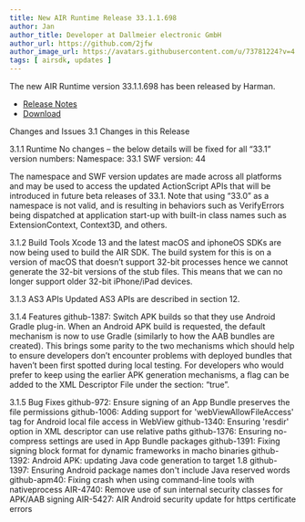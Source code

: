 ```yaml
---
title: New AIR Runtime Release 33.1.1.698
author: Jan
author_title: Developer at Dallmeier electronic GmbH
author_url: https://github.com/2jfw
author_image_url: https://avatars.githubusercontent.com/u/73781224?v=4
tags: [ airsdk, updates ]
---
```


The new AIR Runtime version 33.1.1.698 has been released by Harman.


- [Release Notes](https://airsdk.harman.com/api/versions/33.1.1.698/release-notes/Release_Notes_AIR_SDK_33.1.1.698.pdf)
- [Download](https://airsdk.harman.com/download/33.1.1.698)



Changes and Issues
3.1 Changes in this Release

3.1.1 Runtime
No changes – the below details will be fixed for all “33.1” version numbers:
Namespace: 33.1
SWF version: 44

The namespace and SWF version updates are made across all platforms and may be used to access the
updated ActionScript APIs that will be introduced in future beta releases of 33.1.
Note that using “33.0” as a namespace is not valid, and is resulting in behaviors such as VerifyErrors being
dispatched at application start-up with built-in class names such as ExtensionContext, Context3D, and others.

3.1.2 Build Tools
Xcode 13 and the latest macOS and iphoneOS SDKs are now being used to build the AIR SDK.
The build system for this is on a version of macOS that doesn’t support 32-bit processes hence we cannot
generate the 32-bit versions of the stub files. This means that we can no longer support older 32-bit
iPhone/iPad devices.

3.1.3 AS3 APIs
Updated AS3 APIs are described in section 12.

3.1.4 Features
github-1387: Switch APK builds so that they use Android Gradle plug-in. When an Android APK build is
requested, the default mechanism is now to use Gradle (similarly to how the AAB bundles are created). This
brings some parity to the two mechanisms which should help to ensure developers don’t encounter problems
with deployed bundles that haven’t been first spotted during local testing.
For developers who would prefer to keep using the earlier APK generation mechanisms, a flag can be added
to the XML Descriptor File under the <android> section: “<BuildLegacyAPK>true</BuildLegacyAPK>”.

3.1.5 Bug Fixes
github-972: Ensure signing of an App Bundle preserves the file permissions
github-1006: Adding support for 'webViewAllowFileAccess' tag for Android local file access in WebView
github-1340: Ensuring 'resdir' option in XML descriptor can use relative paths
github-1376: Ensuring no-compress settings are used in App Bundle packages
github-1391: Fixing signing block format for dynamic frameworks in macho binaries
github-1392: Android APK: updating Java code generation to target 1.8
github-1397: Ensuring Android package names don't include Java reserved words
github-apm40: Fixing crash when using command-line tools with nativeprocess
AIR-4740: Remove use of sun internal security classes for APK/AAB signing
AIR-5427: AIR Android security update for https certificate errors